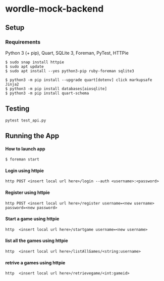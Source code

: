 # wordle-mock-backend

## Setup
### Requirements
Python 3 (+ pip), Quart, SQLite 3, Foreman, PyTest, HTTPie

```
$ sudo snap install httpie
$ sudo apt update
$ sudo apt install --yes python3-pip ruby-foreman sqlite3

$ python3 -m pip install --upgrade quart[dotenv] click markupsafe Jinja2
$ python3 -m pip install databases[aiosqlite]
$ python3 -m pip install quart-schema
```


## Testing

```
pytest test_api.py
```

## Running the App

#### How to launch app
```
$ foreman start
```

#### Login using httpie
```
http POST <insert local url here>/login --auth <username>:<password>
```

#### Register using httpie
```
http POST <insert local url here>/register username=<new username> password=<new password>
```

#### Start a game using httpie
```
http  <insert local url here>/startgame username=<new username>
```

#### list all the games using httpie
```
http  <insert local url here>/listAllGames/<string:username>
```

#### retrive a games using httpie
```
http  <insert local url here>/retrievegame/<int:gameid>
```

